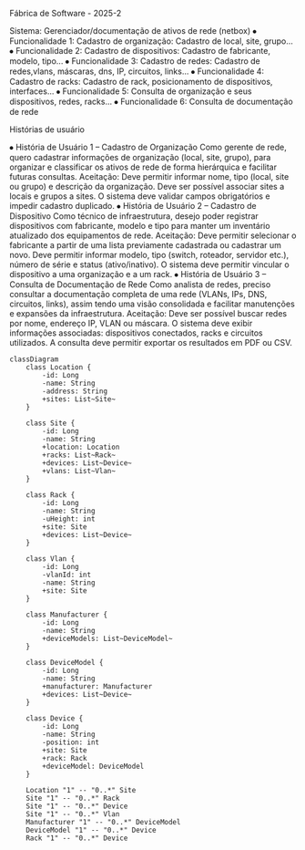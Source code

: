 Fábrica de Software - 2025-2

Sistema: Gerenciador/documentação de ativos de rede (netbox)
⦁	Funcionalidade 1:
Cadastro de organização:
Cadastro de local, site, grupo...
⦁	Funcionalidade 2:
Cadastro de dispositivos:
Cadastro de fabricante, modelo, tipo...
⦁	Funcionalidade 3:
Cadastro de redes:
Cadastro de redes,vlans, máscaras, dns, IP, circuitos, links...
⦁	Funcionalidade 4:
Cadastro de racks:
Cadastro de rack, posicionamento de dispositivos, interfaces...
⦁	Funcionalidade 5:
Consulta de organização e seus dispositivos, redes, racks...
⦁	Funcionalidade 6:
Consulta de documentação de rede

Histórias de usuário

⦁	História de Usuário 1 – Cadastro de Organização
Como gerente de rede, quero cadastrar informações de organização (local, site, grupo), para organizar e classificar os ativos de rede de forma hierárquica e facilitar futuras consultas.
Aceitação:
Deve permitir informar nome, tipo (local, site ou grupo) e descrição da organização.
Deve ser possível associar sites a locais e grupos a sites.
O sistema deve validar campos obrigatórios e impedir cadastro duplicado.
⦁	História de Usuário 2 – Cadastro de Dispositivo
Como técnico de infraestrutura, desejo poder registrar dispositivos com fabricante, modelo e tipo para manter um inventário atualizado dos equipamentos de rede.
Aceitação:
Deve permitir selecionar o fabricante a partir de uma lista previamente cadastrada ou cadastrar um novo.
Deve permitir informar modelo, tipo (switch, roteador, servidor etc.), número de série e status (ativo/inativo).
O sistema deve permitir vincular o dispositivo a uma organização e a um rack.
⦁	História de Usuário 3 – Consulta de Documentação de Rede
Como analista de redes, preciso consultar a documentação completa de uma rede (VLANs, IPs, DNS, circuitos, links), assim tendo uma visão consolidada e facilitar manutenções e expansões da infraestrutura.
Aceitação:
Deve ser possível buscar redes por nome, endereço IP, VLAN ou máscara.
O sistema deve exibir informações associadas: dispositivos conectados, racks e circuitos utilizados.
A consulta deve permitir exportar os resultados em PDF ou CSV.

```mermaid
classDiagram
    class Location {
        -id: Long
        -name: String
        -address: String
        +sites: List~Site~
    }

    class Site {
        -id: Long
        -name: String
        +location: Location
        +racks: List~Rack~
        +devices: List~Device~
        +vlans: List~Vlan~
    }

    class Rack {
        -id: Long
        -name: String
        -uHeight: int
        +site: Site
        +devices: List~Device~
    }

    class Vlan {
        -id: Long
        -vlanId: int
        -name: String
        +site: Site
    }

    class Manufacturer {
        -id: Long
        -name: String
        +deviceModels: List~DeviceModel~
    }

    class DeviceModel {
        -id: Long
        -name: String
        +manufacturer: Manufacturer
        +devices: List~Device~
    }

    class Device {
        -id: Long
        -name: String
        -position: int
        +site: Site
        +rack: Rack
        +deviceModel: DeviceModel
    }

    Location "1" -- "0..*" Site
    Site "1" -- "0..*" Rack
    Site "1" -- "0..*" Device
    Site "1" -- "0..*" Vlan
    Manufacturer "1" -- "0..*" DeviceModel
    DeviceModel "1" -- "0..*" Device
    Rack "1" -- "0..*" Device